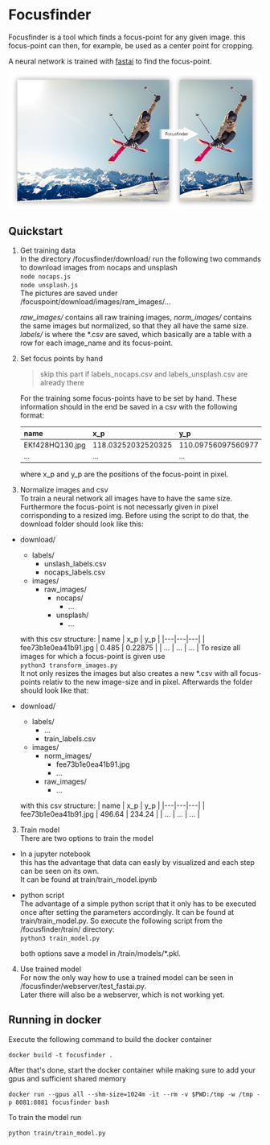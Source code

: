 # Focusfinder
Focusfinder is a tool which finds a focus-point for any given image. this focus-point can then, for example, be used as a center point for cropping.

A neural network is trained with [fastai](https://www.fast.ai/) to find the focus-point.

<p align="center">
<img src="https://raw.githubusercontent.com/imagelint/focusfinder/main/graphic.jpg" alt="A graphic of a skier mid flight demonstrating how focusfinder extracts the relevant part of the image when cropping it" width="838">
</p>


## Quickstart

1. Get training data  
In the directory /focusfinder/download/ run the following two commands to download images from nocaps and unsplash   
```node nocaps.js```  
```node unsplash.js```  
The pictures are saved under /focuspoint/download/images/ram_images/... 

    *raw_images/* contains all raw training images, *norm_images/* contains the same images but normalized, so that they all have the same size. *labels/* is where the *.csv are saved, which basically are a table with a row for each image_name and its focus-point.  
2. Set focus points by hand  
    > skip this part if labels_nocaps.csv and labels_unsplash.csv are already there 

    For the training some focus-points have to be set by hand. These information should in the end be saved in a csv with the following format:  

    | name | x_p | y_p |
    |---|---|---|
    | EKf428HQ130.jpg | 118.03252032520325 | 110.09756097560977 |
    | ... | ... | ... |  
    where x_p and y_p are the positions of the focus-point in pixel.

3. Normalize images and csv  
To train a neural network all images have to have the same size. Furthermore the focus-point is not necessarly given in pixel corrisponding to a resized img. Before using the script to do that, the download folder should look like this:  
- download/
    - labels/    
        - unslash_labels.csv
        - nocaps_labels.csv
    - images/
        - raw_images/
            - nocaps/
                - ...
            - unsplash/
                - ...  

    with this csv structure:
    | name | x_p | y_p |
    |---|---|---|
    | fee73b1e0ea41b91.jpg | 0.485 | 0.22875 |
    | ... | ... | ... |
    To resize all images for which a focus-point is given use  
    ```python3 transform_images.py```  
    It not only resizes the images but also creates a new *.csv with all focus-points relativ to the new image-size and in pixel. Afterwards the folder should look like that:

- download/
    - labels/    
        - ...
        - train_labels.csv
    - images/
        - norm_images/
            - fee73b1e0ea41b91.jpg
            - ...
        - raw_images/
            - ...

    with this csv structure:
    | name | x_p | y_p |
    |---|---|---|
    | fee73b1e0ea41b91.jpg | 496.64 | 234.24 |
    | ... | ... | ... |

3. Train model  
There are two options to train the model  
- In a jupyter notebook  
this has the advantage that data can easly by visualized and each step can be seen on its own.  
It can be found at train/train_model.ipynb
-  python script  
The advantage of a simple python script that it only has to be executed once after setting the parameters accordingly. It can be found at train/train_model.py. So execute the following script from the /focusfinder/train/ directory:  
```python3 train_model.py```  

    both options save a model in /train/models/*.pkl. 

4. Use trained model  
For now the only way how to use a trained model can be seen in /focusfinder/webserver/test_fastai.py.  
Later there will also be a webserver, which is not working yet. 

## Running in docker
Execute the following command to build the docker container

    docker build -t focusfinder .

After that's done, start the docker container while making sure to add your gpus and sufficient shared memory

    docker run --gpus all --shm-size=1024m -it --rm -v $PWD:/tmp -w /tmp -p 8081:8081 focusfinder bash

To train the model run

    python train/train_model.py

